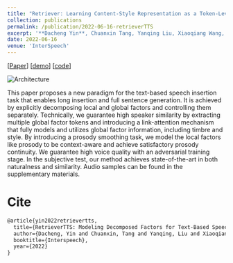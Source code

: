 ```yaml
---
title: "Retriever: Learning Content-Style Representation as a Token-Level Bipartite Graph"
collection: publications
permalink: /publication/2022-06-16-retrieverTTS
excerpt: '**Dacheng Yin**, Chuanxin Tang, Yanqing Liu, Xiaoqiang Wang, Zhiyuan Zhao, Yucheng Zhao, Zhiwei Xiong, Sheng Zhao, Chong Luo.'
date: 2022-06-16
venue: 'InterSpeech'
---
```

\[[Paper]()\] \[[demo](https://ydcustc.github.io/retrieverTTS-demo/)\] \[[code]()\]

![Architecture](/files/retrieverTTS.png)

This paper proposes a new paradigm for the text-based speech
insertion task that enables long insertion and full sentence generation. It is achieved by explicitly decomposing local and
global factors and controlling them separately. Technically, we
guarantee high speaker similarity by extracting multiple global
factor tokens and introducing a link-attention mechanism that
fully models and utilizes global factor information, including
timbre and style. By introducing a prosody smoothing task,
we model the local factors like prosody to be context-aware
and achieve satisfactory prosody continuity. We guarantee high
voice quality with an adversarial training stage. In the subjective test, our method achieves state-of-the-art in both naturalness and similarity. Audio samples can be found in the supplementary materials.

Cite
===

```latex
@article{yin2022retrievertts,
  title={RetrieverTTS: Modeling Decomposed Factors for Text-Based Speech Insertion},
  author={Dacheng, Yin and Chuanxin, Tang and Yanqing, Liu and Xiaoqiang, Wang and Zhiyuan, Zhao and Yucheng, Zhao and Zhiwei, Xiong and Sheng, Zhao and Chong, Luo}
  booktitle={Interspeech},
  year={2022}
}
```
